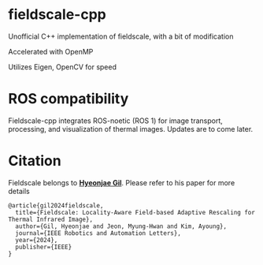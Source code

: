 # fieldscale-cpp
Unofficial C++ implementation of fieldscale, with a bit of modification

Accelerated with OpenMP

Utilizes Eigen, OpenCV for speed

# ROS compatibility
Fieldscale-cpp integrates ROS-noetic (ROS 1) for image transport, processing, and visualization of thermal images. Updates are to come later. 

# Citation

Fieldscale belongs to [**Hyeonjae Gil**](https://hyeonjaegil.github.io/). Please refer to his paper for more details

```
@article{gil2024fieldscale,
  title={Fieldscale: Locality-Aware Field-based Adaptive Rescaling for Thermal Infrared Image},
  author={Gil, Hyeonjae and Jeon, Myung-Hwan and Kim, Ayoung},
  journal={IEEE Robotics and Automation Letters},
  year={2024},
  publisher={IEEE}
}
```
